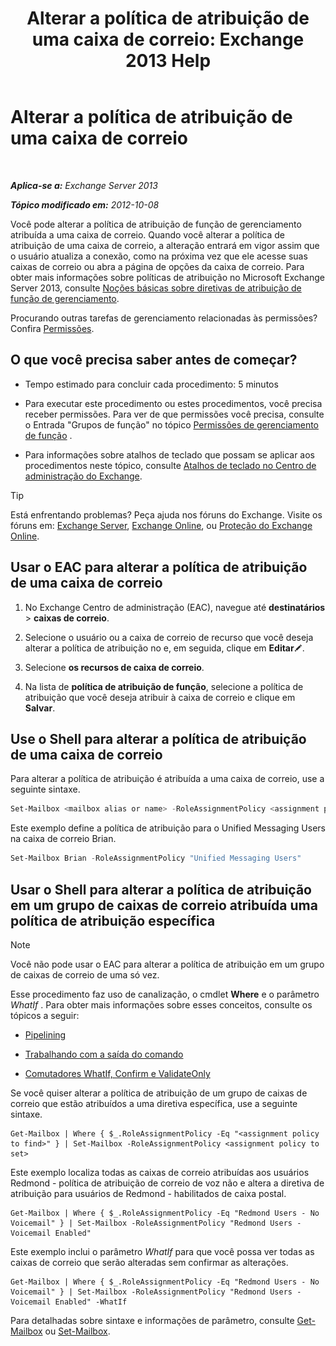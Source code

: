﻿---
title: 'Alterar a política de atribuição de uma caixa de correio: Exchange 2013 Help'
TOCTitle: Alterar a política de atribuição de uma caixa de correio
ms:assetid: 011690a5-233a-4c03-8842-92276f899a89
ms:mtpsurl: https://technet.microsoft.com/pt-br/library/Dd638076(v=EXCHG.150)
ms:contentKeyID: 50484862
ms.date: 05/22/2018
mtps_version: v=EXCHG.150
ms.translationtype: MT
---

# Alterar a política de atribuição de uma caixa de correio

 

_**Aplica-se a:** Exchange Server 2013_

_**Tópico modificado em:** 2012-10-08_

Você pode alterar a política de atribuição de função de gerenciamento atribuída a uma caixa de correio. Quando você alterar a política de atribuição de uma caixa de correio, a alteração entrará em vigor assim que o usuário atualiza a conexão, como na próxima vez que ele acesse suas caixas de correio ou abra a página de opções da caixa de correio. Para obter mais informações sobre políticas de atribuição no Microsoft Exchange Server 2013, consulte [Noções básicas sobre diretivas de atribuição de função de gerenciamento](understanding-management-role-assignment-policies-exchange-2013-help.md).

Procurando outras tarefas de gerenciamento relacionadas às permissões? Confira [Permissões](permissions-exchange-2013-help.md).

## O que você precisa saber antes de começar?

  - Tempo estimado para concluir cada procedimento: 5 minutos

  - Para executar este procedimento ou estes procedimentos, você precisa receber permissões. Para ver de que permissões você precisa, consulte o Entrada "Grupos de função" no tópico [Permissões de gerenciamento de função](role-management-permissions-exchange-2013-help.md) .

  - Para informações sobre atalhos de teclado que possam se aplicar aos procedimentos neste tópico, consulte [Atalhos de teclado no Centro de administração do Exchange](keyboard-shortcuts-in-the-exchange-admin-center-exchange-online-protection-help.md).


> [!TIP]
> Está enfrentando problemas? Peça ajuda nos fóruns do Exchange. Visite os fóruns em: <A href="https://go.microsoft.com/fwlink/p/?linkid=60612">Exchange Server</A>, <A href="https://go.microsoft.com/fwlink/p/?linkid=267542">Exchange Online</A>, ou <A href="https://go.microsoft.com/fwlink/p/?linkid=285351">Proteção do Exchange Online</A>.



## Usar o EAC para alterar a política de atribuição de uma caixa de correio

1.  No Exchange Centro de administração (EAC), navegue até **destinatários** \> **caixas de correio**.

2.  Selecione o usuário ou a caixa de correio de recurso que você deseja alterar a política de atribuição no e, em seguida, clique em **Editar**![Ícone de edição](images/JJ218640.6f53ccb2-1f13-4c02-bea0-30690e6ea71d(EXCHG.150).gif "Ícone de edição").

3.  Selecione **os recursos de caixa de correio**.

4.  Na lista de **política de atribuição de função**, selecione a política de atribuição que você deseja atribuir à caixa de correio e clique em **Salvar**.

## Use o Shell para alterar a política de atribuição de uma caixa de correio

Para alterar a política de atribuição é atribuída a uma caixa de correio, use a seguinte sintaxe.

```powershell
Set-Mailbox <mailbox alias or name> -RoleAssignmentPolicy <assignment policy>
```

Este exemplo define a política de atribuição para o Unified Messaging Users na caixa de correio Brian.

```powershell
Set-Mailbox Brian -RoleAssignmentPolicy "Unified Messaging Users"
```

## Usar o Shell para alterar a política de atribuição em um grupo de caixas de correio atribuída uma política de atribuição específica


> [!NOTE]
> Você não pode usar o EAC para alterar a política de atribuição em um grupo de caixas de correio de uma só vez.



Esse procedimento faz uso de canalização, o cmdlet **Where** e o parâmetro *WhatIf* . Para obter mais informações sobre esses conceitos, consulte os tópicos a seguir:

  - [Pipelining](https://technet.microsoft.com/pt-br/library/aa998260\(v=exchg.150\))

  - [Trabalhando com a saída do comando](working-with-command-output-exchange-2013-help.md)

  - [Comutadores WhatIf, Confirm e ValidateOnly](whatif-confirm-and-validateonly-switches-exchange-2013-help.md)

Se você quiser alterar a política de atribuição de um grupo de caixas de correio que estão atribuídos a uma diretiva específica, use a seguinte sintaxe.

    Get-Mailbox | Where { $_.RoleAssignmentPolicy -Eq "<assignment policy to find>" } | Set-Mailbox -RoleAssignmentPolicy <assignment policy to set>

Este exemplo localiza todas as caixas de correio atribuídas aos usuários Redmond - política de atribuição de correio de voz não e altera a diretiva de atribuição para usuários de Redmond - habilitados de caixa postal.

    Get-Mailbox | Where { $_.RoleAssignmentPolicy -Eq "Redmond Users - No Voicemail" } | Set-Mailbox -RoleAssignmentPolicy "Redmond Users - Voicemail Enabled"

Este exemplo inclui o parâmetro *WhatIf* para que você possa ver todas as caixas de correio que serão alteradas sem confirmar as alterações.

    Get-Mailbox | Where { $_.RoleAssignmentPolicy -Eq "Redmond Users - No Voicemail" } | Set-Mailbox -RoleAssignmentPolicy "Redmond Users - Voicemail Enabled" -WhatIf

Para detalhadas sobre sintaxe e informações de parâmetro, consulte [Get-Mailbox](https://technet.microsoft.com/pt-br/library/bb123685\(v=exchg.150\)) ou [Set-Mailbox](https://technet.microsoft.com/pt-br/library/bb123981\(v=exchg.150\)).

